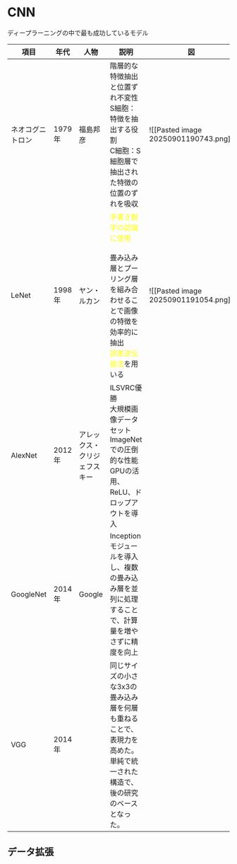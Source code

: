 # CNN
ディープラーニングの中で最も成功しているモデル

| 項目        | 年代    | 人物             | 説明                                                                                                                            | 図                                    |
| --------- | ----- | -------------- | ----------------------------------------------------------------------------------------------------------------------------- | ------------------------------------ |
| ネオコグニトロン  | 1979年 | 福島邦彦           | 階層的な特徴抽出と位置ずれ不変性<br>S細胞：特徴を抽出する役割<br>C細胞：S細胞層で抽出された特徴の位置のずれを吸収                                                                | ![[Pasted image 20250901190743.png]] |
| LeNet     | 1998年 | ヤン・ルカン         | <font color="#ffff00">手書き数字の認識に使用</font><br><br>畳み込み層とプーリング層を組み合わせることで画像の特徴を効率的に抽出<br><font color="#ffff00">誤差逆伝搬法</font>を用いる | ![[Pasted image 20250901191054.png]] |
| AlexNet   | 2012年 | アレックス・クリジェフスキー | ILSVRC優勝<br>大規模画像データセットImageNetでの圧倒的な性能<br>GPUの活用、ReLU、ドロップアウトを導入                                                             |                                      |
| GoogleNet | 2014年 | Google         | Inceptionモジュールを導入し、複数の畳み込み層を並列に処理することで、計算量を増やさずに精度を向上                                                                         |                                      |
| VGG       | 2014年 |                | 同じサイズの小さな3x3の畳み込み層を何層も重ねることで、表現力を高めた。単純で統一された構造で、後の研究のベースとなった。                                                                |                                      |

## データ拡張
